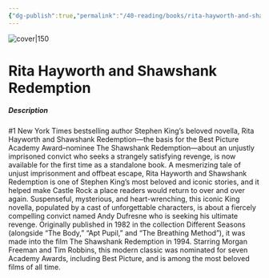 ```yaml
---
{"dg-publish":true,"permalink":"/40-reading/books/rita-hayworth-and-shawshank-redemption-stephen-king/","title":"Rita Hayworth and Shawshank Redemption"}
---
```



![cover|150](http://books.google.com/books/content?id=Jmv6DwAAQBAJ&printsec=frontcover&img=1&zoom=1&edge=curl&source=gbs_api)

# Rita Hayworth and Shawshank Redemption
##### Description
#1 New York Times bestselling author Stephen King’s beloved novella, Rita Hayworth and Shawshank Redemption—the basis for the Best Picture Academy Award–nominee The Shawshank Redemption—about an unjustly imprisoned convict who seeks a strangely satisfying revenge, is now available for the first time as a standalone book. A mesmerizing tale of unjust imprisonment and offbeat escape, Rita Hayworth and Shawshank Redemption is one of Stephen King’s most beloved and iconic stories, and it helped make Castle Rock a place readers would return to over and over again. Suspenseful, mysterious, and heart-wrenching, this iconic King novella, populated by a cast of unforgettable characters, is about a fiercely compelling convict named Andy Dufresne who is seeking his ultimate revenge. Originally published in 1982 in the collection Different Seasons (alongside “The Body,” “Apt Pupil,” and “The Breathing Method”), it was made into the film The Shawshank Redemption in 1994. Starring Morgan Freeman and Tim Robbins, this modern classic was nominated for seven Academy Awards, including Best Picture, and is among the most beloved films of all time.